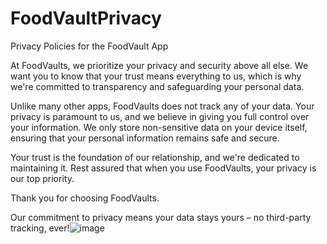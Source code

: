 # FoodVaultPrivacy
Privacy Policies for the FoodVault App

At FoodVaults, we prioritize your privacy and security above all else. We want you to know that your trust means everything to us, which is why we're committed to transparency and safeguarding your personal data.

Unlike many other apps, FoodVaults does not track any of your data. Your privacy is paramount to us, and we believe in giving you full control over your information. We only store non-sensitive data on your device itself, ensuring that your personal information remains safe and secure.

Your trust is the foundation of our relationship, and we're dedicated to maintaining it. Rest assured that when you use FoodVaults, your privacy is our top priority.

Thank you for choosing FoodVaults.

Our commitment to privacy means your data stays yours – no third-party tracking, ever!![image](https://github.com/valdal14/FoodVaultPrivacy/assets/17881012/5a52f288-bce4-43c1-a52d-8fa79d088c36)
